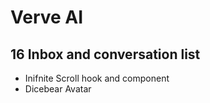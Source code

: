 # Verve AI

## 16 Inbox and conversation list

- Inifnite Scroll hook and component
- Dicebear Avatar
